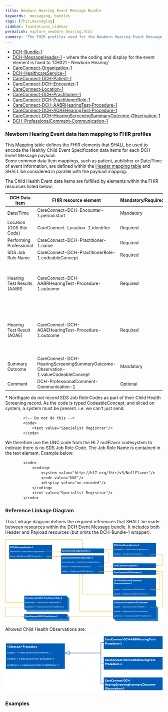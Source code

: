 ```yaml
---
title: Newborn Hearing Event Message Bundle
keywords:  messaging, bundles
tags: [fhir,messaging]
sidebar: foundations_sidebar
permalink: explore_newborn_hearing.html
summary: "The FHIR profiles used for the Newborn Hearing Event Message Bundle"
---
```


- [DCH-Bundle-1](https://fhir.nhs.uk/STU3/StructureDefinition/DCH-Bundle-1)
- [DCH-MessageHeader-1](https://fhir.nhs.uk/STU3/StructureDefinition/DCH-MessageHeader-1) - where the coding and display for the event element is fixed to 'CH021 - Newborn Hearing'
- [CareConnect-Organization-1](https://fhir.hl7.org.uk/STU3/StructureDefinition/CareConnect-Organization-1)
- [DCH-HealthcareService-1](https://fhir.nhs.uk/STU3/StructureDefinition/DCH-HealthcareService-1)
- [CareConnect-DCH-Patient-1](https://fhir.nhs.uk/STU3/StructureDefinition/CareConnect-DCH-Patient-1)
- [CareConnect-DCH-Encounter-1](https://fhir.nhs.uk/STU3/StructureDefinition/CareConnect-DCH-Encounter-1)
- [CareConnect-Location-1](https://fhir.hl7.org.uk/STU3/StructureDefinition/CareConnect-Location-1)
- [CareConnect-DCH-Practitioner-1](https://fhir.nhs.uk/STU3/StructureDefinition/CareConnect-DCH-Practitioner-1)
- [CareConnect-DCH-PractitionerRole-1](https://fhir.nhs.uk/STU3/StructureDefinition/CareConnect-DCH-PractitionerRole-1) 
- [CareConnect-DCH-AABRHearingTest-Procedure-1](https://fhir.nhs.uk/STU3/StructureDefinition/CareConnect-DCH-AABRHearingTest-Procedure-1)
- [CareConnect-DCH-AOAEHearingTest-Procedure-1](https://fhir.nhs.uk/STU3/StructureDefinition/CareConnect-DCH-AOAEHearingTest-Procedure-1)
- [CareConnect-DCH-HearingScreeningSummaryOutcome-Observation-1](https://fhir.nhs.uk/STU3/StructureDefinition/CareConnect-DCH-HearingScreeningSummaryOutcome-Observation-1)
- [DCH-ProfessionalComment-Communication-1](https://fhir.nhs.uk/STU3/StructureDefinition/DCH-ProfessionalComment-Communication-1) 

### Newborn Hearing Event data item mapping to FHIR profiles ###

This Mapping table defines the FHIR elements that SHALL be used to encode the Healthy Child Event Specification data items for each DCH Event Message payload.  
Some common data item mappings, such as patient, publisher or Date/Time of event information, are defined within the [Header mapping table](./explore_event_header_design.html) and SHALL be considered in parallel with the payload mapping.

The Child Health Event data items are fulfilled by elements within the FHIR resources listed below:
                                                                     
| DCH Data Item       | FHIR resource element                                       | Mandatory/Required/Optional | Note                                                                  |
|---------------------|-------------------------------------------------------------|-----------------------------|-----------------------------------------------------------------------|
| Date/Time           | CareConnect-DCH-Encounter-1.period.start                    | Mandatory                   |                                                                       |
| Location (ODS Site Code)       | CareConnect-Location-1.identifier                           | Required                    |                                                                       |
| Performing Professional   | CareConnect-DCH-Practitioner-1.name                         | Required                    |                                                                       |
| SDS Job Role Name   | CareConnect-DCH-PractitionerRole-1.codeableConcept                | Required                    | * |
| Hearing Test Results (AABR) | CareConnect-DCH-AABRHearingTest-Procedure-1.outcome | Required         | two occurrences of this resource are required, one for each ear |
| Hearing Test Result (AOAE) | CareConnect-DCH-AOAEHearingTest-Procedure-1.outcome  |Required          | up to four occurrences of this resource are required, with two for each test performed |
| Summary Outcome     | CareConnect-DCH-HearingScreeningSummaryOutcome-Observation-1.valueCodeableConcept        | Mandatory                   |                                                                       |
| Comment                | DCH-ProfessionalComment-Communication-1                  | Optional                    |                                                                                        |

**\*** Northgate do not record SDS Job Role Codes as part of their Child Health Screening record. As the code is typed CodeableConcept, and sliced on system, a system must be present. i.e. we can't just send:
```
        <!-- Do not do this -->
        <code>
            <text value="Specialist Registrar"/>
        </code>
```

We therefore use the UNC code from the HL7 nullFlavor codesystem to indicate there is no SDS Job Role Code. The Job Role Name is contained in the text element. Example below:
```
        <code>
            <coding>
                <system value="http://hl7.org/fhir/v3/NullFlavor"/>
                <code value="UNC"/>
                <display value="un-encoded"/>
            </coding>
            <text value="Specialist Registrar"/>
        </code>
```

### Reference Linkage Diagram ###

This Linkage diagram defines the required references that SHALL be made between resources within the DCH Event Message bundle. It includes both Header and Payload resources (but omits the DCH-Bundle-1 wrapper).

<img src="images/explore/NewbornHearing1.png">

Allowed Child Health Observations are: 

<img src="images/explore/NewbornHearing2.png">

### Examples ###

<script src="https://gist.github.com/IOPS-DEV/b8f0d3a8da033037ad0dfbd60a662d93.js"></script>

<script src="https://gist.github.com/IOPS-DEV/d50001b1a618a5ae1f89394cfeaa7ae8.js"></script>
